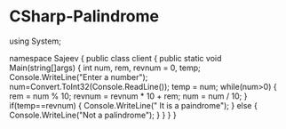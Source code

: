 # CSharp-Palindrome
using System;

namespace Sajeev
{
    public class client
    {
        public static void Main(string[]args)
        {
            int num, rem, revnum = 0, temp;
            Console.WriteLine("Enter a number");
            num=Convert.ToInt32(Console.ReadLine());
            temp = num;
            while(num>0)
            {
                rem = num % 10;
                revnum = revnum * 10 + rem;
                num = num / 10;
            }
            if(temp==revnum)
            {
                Console.WriteLine(" It is a paindrome");
            }
            else
            {
                Console.WriteLine("Not a palindrome");
            }
        }
    }
}
